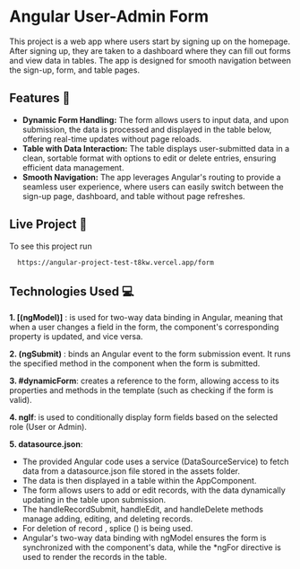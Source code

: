 
# Angular User-Admin Form


This project is a web app where users start by signing up on the homepage. After signing up, they are taken to a dashboard where they can fill out forms and view data in tables. The app is designed for smooth navigation between the sign-up, form, and table pages.
## Features  🚀

- **Dynamic Form Handling:** The form allows users to input data, and upon submission, the data is processed and displayed in the table below, offering real-time updates without page reloads.
- **Table with Data Interaction:** The table displays user-submitted data in a clean, sortable format with options to edit or delete entries, ensuring efficient data management.
- **Smooth Navigation:** The app leverages Angular's routing to provide a seamless user experience, where users can easily switch between the sign-up page, dashboard, and table without page refreshes.


##  Live Project 🔭

To see this project run

```bash
  https://angular-project-test-t8kw.vercel.app/form
```


## Technologies Used  💻

**1. [(ngModel)]** : is used for two-way data binding in Angular, meaning that when a user changes a field in the form, the component's corresponding property is updated, and vice versa.

**2. (ngSubmit)** : binds an Angular event to the form submission event. It runs the specified method in the component when the form is submitted.

**3. #dynamicForm**: creates a reference to the form, allowing access to its properties and methods in the template (such as checking if the form is valid).

**4. ngIf**: is used to conditionally display form fields based on the selected role (User or Admin).

**5. datasource.json**:
- The provided Angular code uses a service (DataSourceService) to fetch data from a datasource.json file stored in the assets folder. 
- The data is then displayed in a table within the AppComponent. 
- The form allows users to add or edit records, with the data dynamically updating in the table upon submission. 
- The handleRecordSubmit, handleEdit, and handleDelete methods manage adding, editing, and deleting records. 
- For deletion of record , splice () is being used.
- Angular's two-way data binding with ngModel ensures the form is synchronized with the component's data, while the *ngFor directive is used to render the records in the table.

